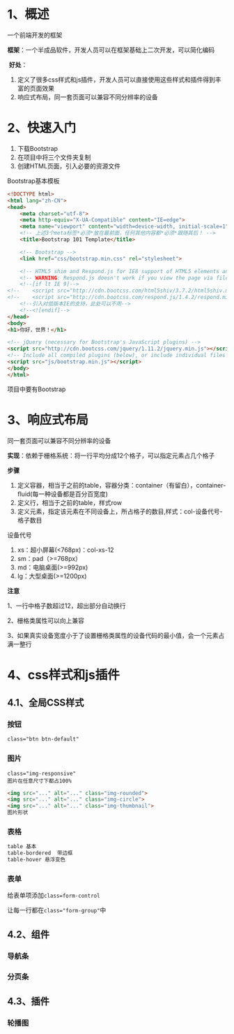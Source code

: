 # 1、概述

一个前端开发的框架

​	**框架**：一个半成品软件，开发人员可以在框架基础上二次开发，可以简化编码

​	**好处**：

1. 定义了很多css样式和js插件，开发人员可以直接使用这些样式和插件得到丰富的页面效果
2. 响应式布局，同一套页面可以兼容不同分辨率的设备

# 2、快速入门

1. 下载Bootstrap
2. 在项目中将三个文件夹复制
3. 创建HTML页面，引入必要的资源文件

Bootstrap基本模板

```html
<!DOCTYPE html>
<html lang="zh-CN">
<head>
    <meta charset="utf-8">
    <meta http-equiv="X-UA-Compatible" content="IE=edge">
    <meta name="viewport" content="width=device-width, initial-scale=1">
    <!-- 上述3个meta标签*必须*放在最前面，任何其他内容都*必须*跟随其后！ -->
    <title>Bootstrap 101 Template</title>

    <!-- Bootstrap -->
    <link href="css/bootstrap.min.css" rel="stylesheet">

    <!-- HTML5 shim and Respond.js for IE8 support of HTML5 elements and media queries -->
    <!-- WARNING: Respond.js doesn't work if you view the page via file:// -->
    <!--[if lt IE 9]-->
<!--    <script src="http://cdn.bootcss.com/html5shiv/3.7.2/html5shiv.min.js"></script>-->
<!--    <script src="http://cdn.bootcss.com/respond.js/1.4.2/respond.min.js"></script>-->
    <!--引入对低版本IE的支持，此处可以不用-->
    <!--<![endif]-->
</head>
<body>
<h1>你好，世界！</h1>

<!-- jQuery (necessary for Bootstrap's JavaScript plugins) -->
<script src="http://cdn.bootcss.com/jquery/1.11.2/jquery.min.js"></script>
<!-- Include all compiled plugins (below), or include individual files as needed -->
<script src="js/bootstrap.min.js"></script>
</body>
</html>
```

项目中要有Bootstrap

# 3、响应式布局

同一套页面可以兼容不同分辨率的设备

**实现**：依赖于栅格系统：将一行平均分成12个格子，可以指定元素占几个格子

**步骤**

1. 定义容器，相当于之前的table，容器分类：container（有留白），container-fluid(每一种设备都是百分百宽度)
2. 定义行，相当于之前的table，样式row
3. 定义元素，指定该元素在不同设备上，所占格子的数目,样式：col-设备代号-格子数目

设备代号

1. xs：超小屏幕(<768px)：col-xs-12
2. sm：pad（>=768px）
3. md：电脑桌面(>=992px)
4. lg：大型桌面(>=1200px)



**注意**

1、一行中格子数超过12，超出部分自动换行

2、栅格类属性可以向上兼容

3、如果真实设备宽度小于了设置栅格类属性的设备代码的最小值，会一个元素占满一整行

# 4、css样式和js插件

## 4.1、全局CSS样式

### 按钮

```html
class="btn btn-default"
```

### 图片

```
class="img-responsive"
图片在任意尺寸下都占100%
```

```html
<img src="..." alt="..." class="img-rounded">
<img src="..." alt="..." class="img-circle">
<img src="..." alt="..." class="img-thumbnail">
图片形状
```

### 表格

```html
table 基本
table-bordered  带边框
table-hover 悬浮变色
```

### 表单

给表单项添加`class=form-control`

让每一行都在`class="form-group"`中

## 4.2、组件

### 导航条



### 分页条

## 4.3、插件

### 轮播图

